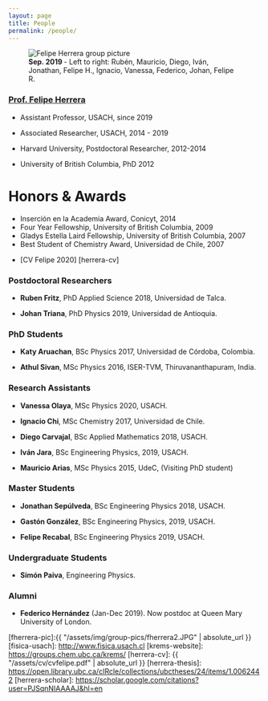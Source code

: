 ```yaml
---
layout: page
title: People
permalink: /people/ 
---
```



<figure>
  <img src="{{absolute_url}}/assets/img/group-sep-2019.jpg" alt="Felipe Herrera group picture"/>
  <figcaption><strong>Sep. 2019 </strong>- Left to right: Rubén, Mauricio, Diego, Iván, Jonathan, Felipe H., Ignacio, Vanessa, Federico, Johan, Felipe R. </figcaption>
</figure>




### [Prof. Felipe Herrera](/about/) 

 - Assistant Professor, USACH, since 2019
 - Associated Researcher, USACH, 2014 - 2019
 
 
 - Harvard University, Postdoctoral Researcher, 2012-2014
 - University of British Columbia, PhD 2012
  
# Honors & Awards
 
 - Inserción en la Academia Award, Conicyt, 2014
 - Four Year Fellowship, University of British Columbia, 2009
 - Gladys Estella Laird Fellowship, University of British Columbia, 2007
 - Best Student of Chemistry Award, Universidad de Chile, 2007
 
 
 * [CV Felipe 2020] [herrera-cv]
 


### Postdoctoral Researchers

* **Ruben Fritz**, PhD Applied Science 2018, Universidad de Talca. 

* **Johan Triana**, PhD Physics 2019, Universidad de Antioquia. 


### PhD Students

* **Katy Aruachan**, BSc Physics 2017, Universidad de Córdoba, Colombia.

* **Athul Sivan**, MSc Physics 2016, ISER-TVM, Thiruvananthapuram, India.


### Research Assistants

* **Vanessa Olaya**, MSc Physics 2020, USACH.

* **Ignacio Chi**, MSc Chemistry 2017, Universidad de Chile.

* **Diego Carvajal**, BSc Applied Mathematics 2018, USACH.

* **Iván Jara**, BSc Engineering Physics, 2019, USACH.

* **Mauricio Arias**, MSc Physics 2015, UdeC, (Visiting PhD student)


### Master Students


* **Jonathan Sepúlveda**, BSc Engineering Physics 2018, USACH.

* **Gastón González**, BSc Engineering Physics, 2019, USACH.

* **Felipe Recabal**, BSc Engineering Physics 2019, USACH.


### Undergraduate Students 

* **Simón Paiva**, Engineering Physics.

### Alumni

* **Federico Hernández** (Jan-Dec 2019). Now postdoc at Queen Mary University of London.



[fherrera-pic]:{{ "/assets/img/group-pics/fherrera2.JPG" | absolute_url }} 
[fisica-usach]: http://www.fisica.usach.cl
[krems-website]: https://groups.chem.ubc.ca/krems/ 
[herrera-cv]: {{ "/assets/cv/cvfelipe.pdf" | absolute_url }}
[herrera-thesis]: https://open.library.ubc.ca/cIRcle/collections/ubctheses/24/items/1.0062442
[herrera-scholar]: https://scholar.google.com/citations?user=PJSqnNIAAAAJ&hl=en


